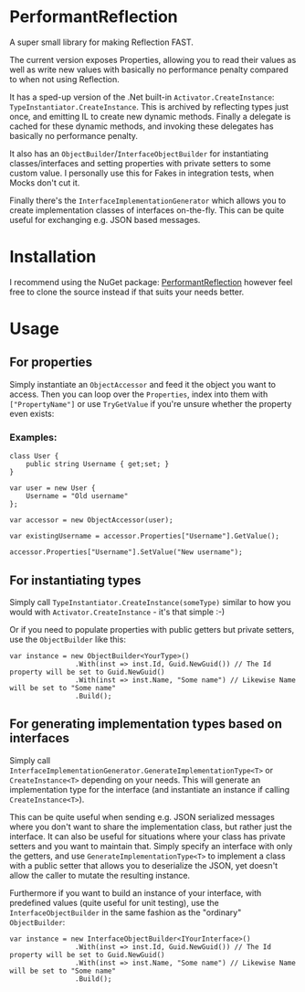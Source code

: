 # PerformantReflection
A super small library for making Reflection FAST.

The current version exposes Properties, allowing you to read their values as well as write new values with basically no performance penalty compared to when not using Reflection.

It has a sped-up version of the .Net built-in `Activator.CreateInstance`: `TypeInstantiator.CreateInstance`.
This is archived by reflecting types just once, and emitting IL to create new dynamic methods. Finally a delegate is cached for these dynamic methods, and invoking these delegates has basically no performance penalty.

It also has an `ObjectBuilder`/`InterfaceObjectBuilder` for instantiating classes/interfaces and setting properties with private setters to some custom value. I personally use this for Fakes in integration tests, when Mocks don't cut it.

Finally there's the `InterfaceImplementationGenerator` which allows you to create implementation classes of interfaces on-the-fly. This can be quite useful for exchanging e.g. JSON based messages.

# Installation
I recommend using the NuGet package: [PerformantReflection](https://www.nuget.org/packages/PerformantReflection) however feel free to clone the source instead if that suits your needs better.

# Usage

## For properties
Simply instantiate an `ObjectAccessor` and feed it the object you want to access.
Then you can loop over the `Properties`, index into them with `["PropertyName"]` or use `TryGetValue` if you're unsure whether the property even exists:

### Examples:
```
class User {
	public string Username { get;set; }
}

var user = new User {
	Username = "Old username"
};

var accessor = new ObjectAccessor(user);

var existingUsername = accessor.Properties["Username"].GetValue();

accessor.Properties["Username"].SetValue("New username");
```

## For instantiating types
Simply call `TypeInstantiator.CreateInstance(someType)` similar to how you would with `Activator.CreateInstance` - it's that simple :-)

Or if you need to populate properties with public getters but private setters, use the `ObjectBuilder` like this:
```
var instance = new ObjectBuilder<YourType>()
                .With(inst => inst.Id, Guid.NewGuid()) // The Id property will be set to Guid.NewGuid()
                .With(inst => inst.Name, "Some name") // Likewise Name will be set to "Some name"
                .Build();
```

## For generating implementation types based on interfaces
Simply call `InterfaceImplementationGenerator.GenerateImplementationType<T>` or `CreateInstance<T>` depending on your needs.
This will generate an implementation type for the interface (and instantiate an instance if calling `CreateInstance<T>`).

This can be quite useful when sending e.g. JSON serialized messages where you don't want to share the implementation class, but rather just the interface.
It can also be useful for situations where your class has private setters and you want to maintain that. 
Simply specify an interface with only the getters, and use `GenerateImplementationType<T>` to implement a class with a public setter that allows you to deserialize the JSON, yet doesn't allow the caller to mutate the resulting instance.

Furthermore if you want to build an instance of your interface, with predefined values (quite useful for unit testing), use the `InterfaceObjectBuilder` in the same fashion as the "ordinary" `ObjectBuilder`:

```
var instance = new InterfaceObjectBuilder<IYourInterface>()
                .With(inst => inst.Id, Guid.NewGuid()) // The Id property will be set to Guid.NewGuid()
                .With(inst => inst.Name, "Some name") // Likewise Name will be set to "Some name"
                .Build();
```